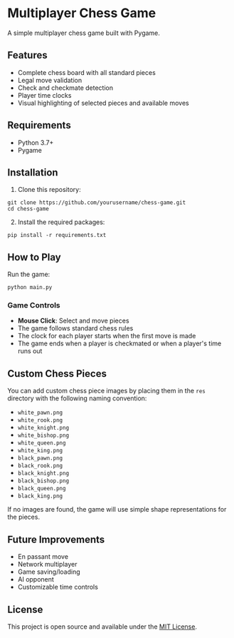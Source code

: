 # Multiplayer Chess Game

A simple multiplayer chess game built with Pygame.

## Features

- Complete chess board with all standard pieces
- Legal move validation
- Check and checkmate detection
- Player time clocks
- Visual highlighting of selected pieces and available moves

## Requirements

- Python 3.7+
- Pygame

## Installation

1. Clone this repository:
```
git clone https://github.com/yourusername/chess-game.git
cd chess-game
```

2. Install the required packages:
```
pip install -r requirements.txt
```

## How to Play

Run the game:
```
python main.py
```

### Game Controls

- **Mouse Click**: Select and move pieces
- The game follows standard chess rules
- The clock for each player starts when the first move is made
- The game ends when a player is checkmated or when a player's time runs out

## Custom Chess Pieces

You can add custom chess piece images by placing them in the `res` directory with the following naming convention:
- `white_pawn.png`
- `white_rook.png`
- `white_knight.png`
- `white_bishop.png`
- `white_queen.png`
- `white_king.png`
- `black_pawn.png`
- `black_rook.png`
- `black_knight.png`
- `black_bishop.png`
- `black_queen.png`
- `black_king.png`

If no images are found, the game will use simple shape representations for the pieces.

## Future Improvements

- En passant move
- Network multiplayer
- Game saving/loading
- AI opponent
- Customizable time controls

## License

This project is open source and available under the [MIT License](LICENSE). 